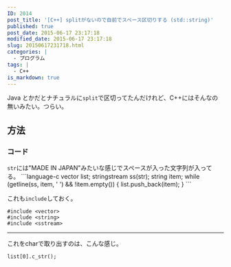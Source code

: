 ```yaml
---
ID: 2014
post_title: '[C++] splitがないので自前でスペース区切りする (std::string)'
published: true
post_date: 2015-06-17 23:17:18
modified_date: 2015-06-17 23:17:18
slug: 20150617231718.html
categories: |
  - プログラム
tags: |
  - C++
is_markdown: true
---
```

Java とかだとナチュラルに<code>split</code>で区切ってたんだけれど、C++にはそんなの無いみたい。つらい。
<!--more-->
<h2>方法</h2>
<h3>コード</h3>
<code>str</code>には"MADE IN JAPAN"みたいな感じでスペースが入った文字列が入ってる。
```language-c
vector<string> list;
stringstream ss(str);
string item;
while (getline(ss, item, ' ') && !item.empty()) {
    list.push_back(item);
}
```

これも`include`しておく。

```language-c
#include <vector>
#include <string>
#include <sstream>
```

---

これをcharで取り出すのは、こんな感じ。

```language-c
list[0].c_str();
```